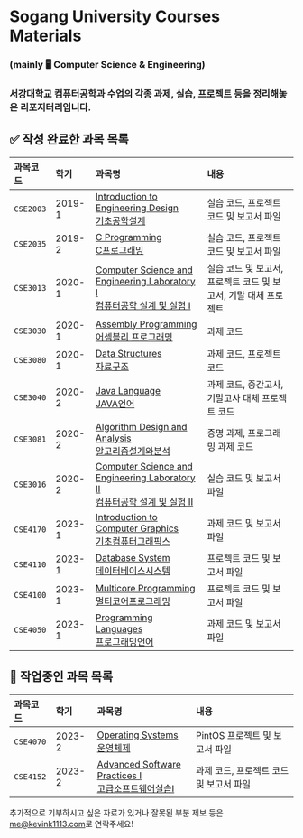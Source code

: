 # Sogang University Courses Materials
### (mainly 🖥 Computer Science &amp; Engineering)

### 서강대학교 컴퓨터공학과 수업의 각종 과제, 실습, 프로젝트 등을 정리해놓은 리포지터리입니다. 



## ✅ 작성 완료한 과목 목록

| 과목코드  | 학기   | 과목명                                                       | 내용                                                         |
| :-------- | :----- | :----------------------------------------------------------- | :----------------------------------------------------------- |
| `CSE2003` | 2019-1 | [Introduction to Engineering Design<br>기초공학설계](https://github.com/kevink1113/SGCS_CSE2003) | 실습 코드, 프로젝트 코드 및 보고서 파일                      |
| `CSE2035` | 2019-2 | [C Programming<br>C프로그래밍](https://github.com/kevink1113/SGCS_CSE2035) | 실습 코드, 프로젝트 코드 및 보고서 파일                      |
| `CSE3013` | 2020-1 | [Computer Science and Engineering Laboratory I<br>컴퓨터공학 설계 및 실험 I](https://github.com/kevink1113/SGCS_CSE3013) | 실습 코드 및 보고서, 프로젝트 코드 및 보고서, 기말 대체 프로젝트 |
| `CSE3030` | 2020-1 | [Assembly Programming<br>어셈블리 프로그래밍](https://github.com/kevink1113/SGCS_CSE3030) | 과제 코드                                                    |
| `CSE3080` | 2020-1 | [Data Structures<br>자료구조](https://github.com/kevink1113/SGCS_CSE3080) | 과제 코드, 프로젝트 코드                                     |
| `CSE3040` | 2020-2 | [Java Language<br>JAVA언어](https://github.com/kevink1113/SGCS_CSE3040) | 과제 코드, 중간고사, 기말고사 대체 프로젝트 코드             |
| `CSE3081` | 2020-2 | [Algorithm Design and Analysis<br>알고리즘설계와분석](https://github.com/kevink1113/SGCS_CSE3081) | 증명 과제, 프로그래밍 과제 코드                              |
| `CSE3016` | 2020-2 | [Computer Science and Engineering Laboratory II<br/>컴퓨터공학 설계 및 실험 II](https://github.com/kevink1113/SGCS_CSE3016) | 실습 코드 및 보고서 파일 |
| `CSE4170` | 2023-1 | [Introduction to Computer Graphics<br/>기초컴퓨터그래픽스](https://github.com/kevink1113/SGCS_CSE4170) | 과제 코드 및 보고서 파일 |
| `CSE4110` | 2023-1 | [Database System<br/>데이터베이스시스템](https://github.com/kevink1113/SGCS_CSE4110) | 프로젝트 코드 및 보고서 파일 |
| `CSE4100` | 2023-1 | [Multicore Programming<br/>멀티코어프로그래밍](https://github.com/kevink1113/SGCS_CSE4100) | 프로젝트 코드 및 보고서 파일 |
| `CSE4050` | 2023-1 | [Programming Languages<br/>프로그래밍언어](https://github.com/kevink1113/SGCS_CSE4050) | 과제 코드 및 보고서 파일 |

## 🚧 작업중인 과목 목록

| 과목코드  | 학기   | 과목명                                                       | 내용                     |
| :-------- | :----- | :----------------------------------------------------------- | :----------------------- |
| `CSE4070` | 2023-2 | [Operating Systems<br/>운영체제](https://github.com/kevink1113/SGCS_CSE4070) | PintOS 프로젝트 및 보고서 파일 |
| `CSE4152` | 2023-2 | [Advanced Software Practices I<br/>고급소프트웨어실습I](https://github.com/kevink1113/SGCS_CSE4152) | 과제 코드, 프로젝트 코드 및 보고서 파일 |

추가적으로 기부하시고 싶은 자료가 있거나 잘못된 부분 제보 등은 [me@kevink1113.com](mailto:me@kevink1113.com)로 연락주세요!

